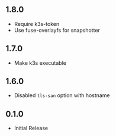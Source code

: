 <!-- https://developers.home-assistant.io/docs/add-ons/presentation#keeping-a-changelog -->

## 1.8.0

- Require k3s-token
- Use fuse-overlayfs for snapshotter

## 1.7.0

- Make k3s executable

## 1.6.0

- Disabled `tls-san` option with hostname

## 0.1.0

- Initial Release
